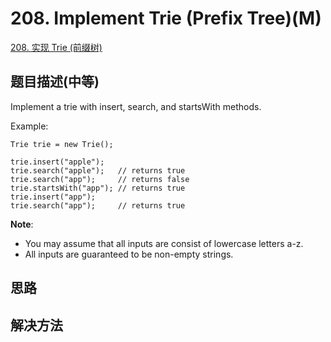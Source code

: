# 208. Implement Trie (Prefix Tree)(M)

[208. 实现 Trie (前缀树)](https://leetcode-cn.com/problems/implement-trie-prefix-tree/)

## 题目描述(中等)

Implement a trie with insert, search, and startsWith methods.

Example:
```
Trie trie = new Trie();

trie.insert("apple");
trie.search("apple");   // returns true
trie.search("app");     // returns false
trie.startsWith("app"); // returns true
trie.insert("app");   
trie.search("app");     // returns true
```
**Note**:

- You may assume that all inputs are consist of lowercase letters a-z.
- All inputs are guaranteed to be non-empty strings.



## 思路


## 解决方法

### 


```java


```